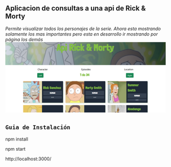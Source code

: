 ## Aplicacion de consultas a una api de Rick & Morty
_Permite visualizar todos los personajes de la serie.
Ahora esta mostrando solamente los mas importantes pero esta en desarrollo ir mostrando por página los demás_
<img src="./src/assets/principal.jpg" />

## `Guia de Instalación`
npm install

npm start

http://localhost:3000/